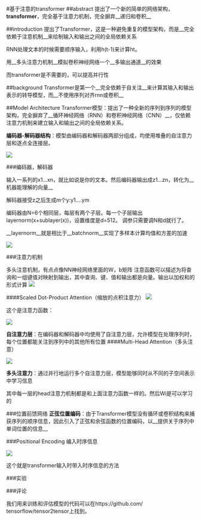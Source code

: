 #基于注意的transformer
##abstract
提出了一个新的简单的网络架构，__transformer__，完全基于注意力机制，完全摒弃__递归和卷积__

##introduction
提出了Transformer，这是一种避免重复的模型架构，而是__完全依赖于注意机制__来绘制输入和输出之间的全局依赖关系

RNN处理文本的时候需要顺序输入，利用h(t-1)来计算ht。

用__多头注意力机制__模拟卷积神经网络一个__多输出通道__的效果

而transformer是不需要的，可以提高并行性

##background
Transformer是第一个__完全依赖于自关注__来计算其输入和输出表示的转导模型，而__不使用序列对齐rnn或卷积__

##Model Architecture
Transformer模型：提出了一种全新的序列到序列的模型架构，完全摒弃了__循环神经网络（RNN）和卷积神经网络（CNN）__，仅依赖注意力机制来建立输入和输出之间的全局依赖关系。

__编码器-解码器结构__：模型由编码器和解码器两部分组成，均使用堆叠的自注意力层和逐点全连接层。

![](https://cdn.jsdelivr.net/gh/tj-messi/picture/1726646742765.png)

###编码器，解码器

输入一系列的x1...xn，就比如说是你的文本。然后编码器输出成z1...zn，转化为__机器能理解的向量__

解码器接受z之后生成m个y:y1....ym

编码器由N=6个相同层，每层有两个子层。每一个子层输出layernorm(x+sublayer(x))，设置维度是d=512。
调参只需要调N和d就行了。

__layernorm__就是相比于__batchnorm__实现了多样本计算均值和方差的加速


![](https://cdn.jsdelivr.net/gh/tj-messi/picture/1727174588430.png)

###注意力机制

多头注意机制，有点点像NN神经网络里面的W，b矩阵
注意函数可以描述为将查询和一组键值对映射到输出，其中查询、键、值和输出都是向量。输出以加权和的形式计算
![](https://cdn.jsdelivr.net/gh/tj-messi/picture/1726647492224.png)

####Scaled Dot-Product Attention（缩放的点积注意力）
![](https://cdn.jsdelivr.net/gh/tj-messi/picture/1726648454691.png)

这个是注意力函数：

![](https://cdn.jsdelivr.net/gh/tj-messi/picture/1726648612388.png)

__自注意力层__：在编码器和解码器中均使用了自注意力层，允许模型在处理序列时，每个位置都能关注到序列中的其他所有位置
####Multi-Head Attention（多头注意）

![](https://cdn.jsdelivr.net/gh/tj-messi/picture/1726648779252.png)

__多头注意力__：通过并行地运行多个自注意力层，模型能够同时从不同的子空间表示中学习信息

其中每一层的head注意力机制都是和上面注意力函数一样的。然后Wi是可以学习的

###位置前馈网络
__正弦位置编码__：由于Transformer模型没有循环或卷积结构来捕获序列的顺序信息，因此引入了正弦和余弦函数的位置编码，以__提供关于序列中单词位置的信息__

###Positional Encoding
编入时序信息

![](https://cdn.jsdelivr.net/gh/tj-messi/picture/1726649780009.png)

这个就是transformer输入时带入时序信息的方法

###实验

###评论

我们用来训练和评估模型的代码可以在https://github.com/ tensorflow/tensor2tensor上找到。